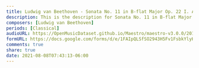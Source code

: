 ```yaml
---
title: Ludwig van Beethoven - Sonata No. 11 in B-flat Major Op. 22 I. Allegro con brio (2)
description: This is the description for Sonata No. 11 in B-flat Major Op. 22 I. Allegro con brio by Ludwig van Beethoven
composers: [Ludwig van Beethoven]
periods: [Classical]
audioURL: https://OpenMusicDataset.github.io/Maestro/maestro-v3.0.0/2015/MIDI-Unprocessed_R1_D2-13-20_mid--AUDIO-from_mp3_13_R1_2015_wav--2.midi
formURL: https://docs.google.com/forms/d/e/1FAIpQLSfSO2943H5Fv1FsbkYlyHrjrdffp907mFtT6NxwMRUxbOpEKA/viewform
comments: true
share: true
date: 2021-08-08T07:43:13-06:00
---
```


